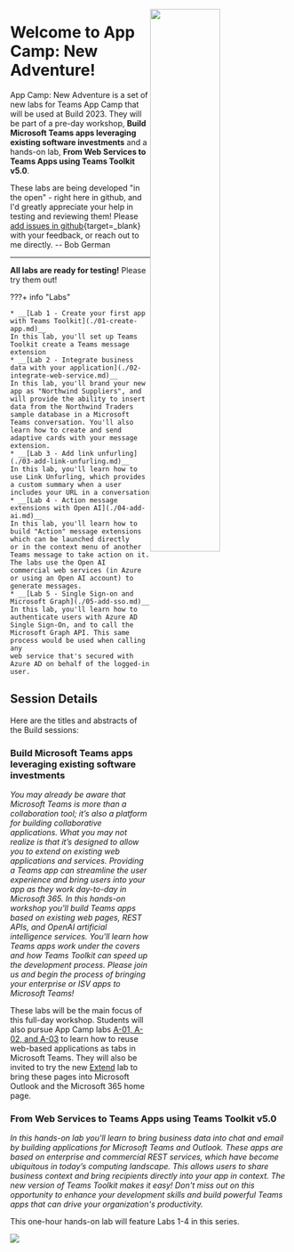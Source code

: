 <img src="/app-camp/assets/microsoftteams_appcamp-webheader.png"
     style="width: 50%; float: right;" />

# Welcome to App Camp: New Adventure!

App Camp: New Adventure is a set of new labs for Teams App Camp that will be used at Build 2023. They will be part of a pre-day workshop, **Build Microsoft Teams apps leveraging existing software investments** and a hands-on lab, **From Web Services to Teams Apps using Teams Toolkit v5.0**.

These labs are being developed "in the open" - right here in github, and I'd greatly appreciate your help in testing and reviewing them! Please [add issues in github](https://github.com/microsoft/app-camp/issues/new?labels=new%20labs){target=_blank} with your feedback, or reach out to me directly.  -- Bob German

<hr />

**All labs are ready for testing!** Please try them out!

???+ info "Labs"

    * __[Lab 1 - Create your first app with Teams Toolkit](./01-create-app.md)__
    In this lab, you'll set up Teams Toolkit create a Teams message extension
    * __[Lab 2 - Integrate business data with your application](./02-integrate-web-service.md)__
    In this lab, you'll brand your new app as "Northwind Suppliers", and will provide the ability to insert data from the Northwind Traders sample database in a Microsoft Teams conversation. You'll also learn how to create and send adaptive cards with your message extension.
    * __[Lab 3 - Add link unfurling](./03-add-link-unfurling.md)__
    In this lab, you'll learn how to use Link Unfurling, which provides a custom summary when a user includes your URL in a conversation
    * __[Lab 4 - Action message extensions with Open AI](./04-add-ai.md)__
    In this lab, you'll learn how to build "Action" message extensions which can be launched directly
    or in the context menu of another Teams message to take action on it. The labs use the Open AI
    commercial web services (in Azure or using an Open AI account) to generate messages.
    * __[Lab 5 - Single Sign-on and Microsoft Graph](./05-add-sso.md)__
    In this lab, you'll learn how to authenticate users with Azure AD Single Sign-On, and to call the
    Microsoft Graph API. This same process would be used when calling any
    web service that's secured with Azure AD on behalf of the logged-in user.

## Session Details

Here are the titles and abstracts of the Build sessions:

### Build Microsoft Teams apps leveraging existing software investments

_You may already be aware that Microsoft Teams is more than a collaboration tool; it’s also a platform for building collaborative applications. What you may not realize is that it’s designed to allow you to extend on existing web applications and services. Providing a Teams app can streamline the user experience and bring users into your app as they work day-to-day in Microsoft 365. In this hands-on workshop you'll build Teams apps based on existing web pages, REST APIs, and OpenAI artificial intelligence services. You'll learn how Teams apps work under the covers and how Teams Toolkit can speed up the development process. Please join us and begin the process of bringing your enterprise or ISV apps to Microsoft Teams!_

These labs will be the main focus of this full-day workshop. Students will also pursue App Camp labs [A-01, A-02, and A-03](/app-camp/#path-a-start-with-azure-ad) to learn how to reuse web-based applications as tabs in Microsoft Teams. They will also be invited to try the new [Extend](/app-camp/aad/ExtendTeamsApp/) lab to bring these pages into Microsoft Outlook and the Microsoft 365 home page.

### From Web Services to Teams Apps using Teams Toolkit v5.0

_In this hands-on lab you'll learn to bring business data into chat and email by building applications for Microsoft Teams and Outlook. These apps are based on enterprise and commercial REST services, which have become ubiquitous in today’s computing landscape. This allows users to share business context and bring recipients directly into your app in context. The new version of Teams Toolkit makes it easy! Don't miss out on this opportunity to enhance your development skills and build powerful Teams apps that can drive your organization's productivity._

This one-hour hands-on lab will feature Labs 1-4 in this series.

<img src="https://pnptelemetry.azurewebsites.net/app-camp/new-adventure/Lab00" />
